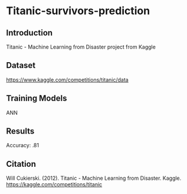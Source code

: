 # Titanic-survivors-prediction

## Introduction

Titanic - Machine Learning from Disaster project from Kaggle

## Dataset

https://www.kaggle.com/competitions/titanic/data

## Training Models

ANN

## Results

Accuracy: .81


## Citation 

Will Cukierski. (2012). Titanic - Machine Learning from Disaster. Kaggle. https://kaggle.com/competitions/titanic
